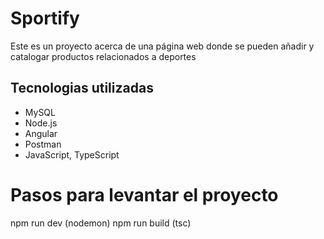 # Sportify

Este es un proyecto acerca de una página web donde se pueden añadir y catalogar productos relacionados a deportes

## Tecnologias utilizadas
- MySQL
- Node.js
- Angular
- Postman
- JavaScript, TypeScript

# Pasos para levantar el proyecto

npm run dev (nodemon)
npm run build (tsc)

